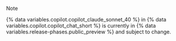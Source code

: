 > [!NOTE]
> {% data variables.copilot.copilot_claude_sonnet_40 %} in {% data variables.copilot.copilot_chat_short %} is currently in {% data variables.release-phases.public_preview %} and subject to change.
